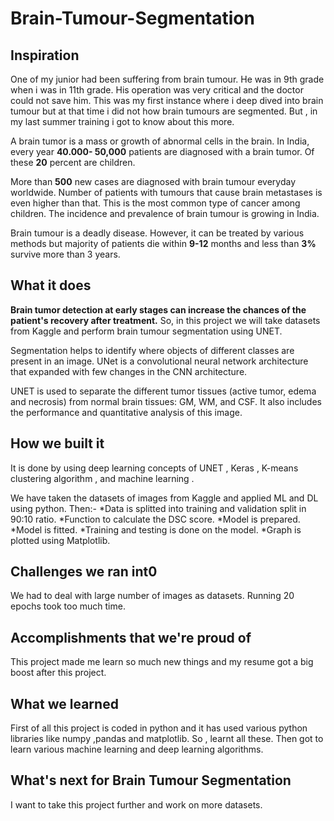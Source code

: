 # Brain-Tumour-Segmentation

## Inspiration
One of my junior had been suffering from brain tumour. He was in 9th grade when i was in 11th grade. His operation was very critical and the doctor could not save him. This was my first instance where i deep dived into brain tumour but at that time i did not how brain tumours are segmented. But , in my last summer training i got to know about this more.

A brain tumor is a mass or growth of abnormal cells in the brain. In India, every year **40.000- 50,000** patients are diagnosed with a brain tumor. Of these **20** percent are children.

More than **500** new cases are diagnosed with brain tumour everyday worldwide. Number of patients with tumours that cause brain metastases is even higher than that. This is the most common type of cancer among children. The incidence and prevalence of brain tumour is growing in India.

Brain tumour is a deadly disease. However, it can be treated by various methods but majority of patients die within **9-12** months and less than **3%** survive more than 3 years.

## What it does
**Brain tumor detection at early stages can increase the chances of the patient's recovery after treatment.**
So, in this project we will take datasets from Kaggle and perform brain tumour segmentation using UNET.

Segmentation helps to identify where objects of different classes are present in an image. UNet is a convolutional neural network architecture that expanded with few changes in the CNN architecture.

UNET is used to separate the different tumor tissues (active tumor, edema and necrosis) from normal brain tissues: GM, WM, and CSF.  It  also includes the performance and quantitative analysis of this image.

## How we built it
It is done by using deep learning concepts of UNET , Keras , K-means clustering algorithm , and machine learning .

We have taken the datasets of images from Kaggle and applied ML and DL using python.
Then:-
*Data is splitted into training and validation split in 90:10 ratio.
*Function to calculate the DSC score.
*Model is prepared.
*Model is fitted.
*Training and testing is done on the model.
*Graph is plotted using Matplotlib.

## Challenges we ran int0
We had to deal with large number of images as datasets. 
Running 20 epochs took too much time.


## Accomplishments that we're proud of
This project made me learn so much new things and my resume got a big boost after this project.

## What we learned
First of all this project is coded in python and it has used various python libraries like numpy ,pandas and matplotlib. So , learnt all these.
Then got to learn various machine learning and deep learning algorithms.
 

## What's next for Brain Tumour Segmentation
I want to take this project further and work on more datasets.
